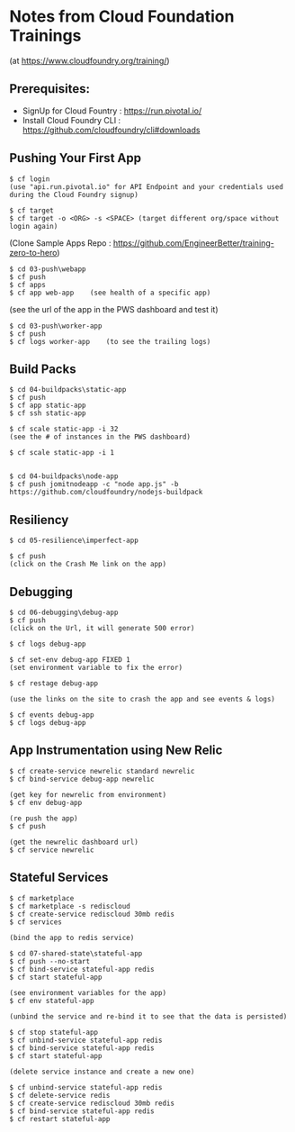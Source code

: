 # Notes from Cloud Foundation Trainings
(at https://www.cloudfoundry.org/training/)


Prerequisites:
--------------------------------------
- SignUp for Cloud Fountry : https://run.pivotal.io/
- Install Cloud Foundry CLI : https://github.com/cloudfoundry/cli#downloads


Pushing Your First App
--------------------------------------
	$ cf login
	(use "api.run.pivotal.io" for API Endpoint and your credentials used during the Cloud Foundry signup)

	$ cf target
	$ cf target -o <ORG> -s <SPACE>	(target different org/space without login again)

(Clone Sample Apps Repo : https://github.com/EngineerBetter/training-zero-to-hero)

	$ cd 03-push\webapp
	$ cf push
	$ cf apps
	$ cf app web-app	(see health of a specific app)

(see the url of the app in the PWS dashboard and test it)

	$ cd 03-push\worker-app
	$ cf push
	$ cf logs worker-app	(to see the trailing logs)


Build Packs
--------------------------------------
	$ cd 04-buildpacks\static-app
	$ cf push
	$ cf app static-app
	$ cf ssh static-app

	$ cf scale static-app -i 32
	(see the # of instances in the PWS dashboard)

	$ cf scale static-app -i 1


	$ cd 04-buildpacks\node-app
	$ cf push jomitnodeapp -c "node app.js" -b https://github.com/cloudfoundry/nodejs-buildpack


Resiliency
-----------------------------------------
	$ cd 05-resilience\imperfect-app

	$ cf push
	(click on the Crash Me link on the app)


Debugging
-----------------------------------------
	$ cd 06-debugging\debug-app
	$ cf push
	(click on the Url, it will generate 500 error)

	$ cf logs debug-app

	$ cf set-env debug-app FIXED 1
	(set environment variable to fix the error)

	$ cf restage debug-app

	(use the links on the site to crash the app and see events & logs)

	$ cf events debug-app
	$ cf logs debug-app


App Instrumentation using New Relic
-----------------------------------------------------
	$ cf create-service newrelic standard newrelic
	$ cf bind-service debug-app newrelic

	(get key for newrelic from environment)
	$ cf env debug-app   

	(re push the app)
	$ cf push 

	(get the newrelic dashboard url)
	$ cf service newrelic


Stateful Services
-----------------------------------------------------
	$ cf marketplace
	$ cf marketplace -s rediscloud  
	$ cf create-service rediscloud 30mb redis
	$ cf services

	(bind the app to redis service)

	$ cd 07-shared-state\stateful-app
	$ cf push --no-start
	$ cf bind-service stateful-app redis
	$ cf start stateful-app

	(see environment variables for the app)
	$ cf env stateful-app

	(unbind the service and re-bind it to see that the data is persisted)

	$ cf stop stateful-app
	$ cf unbind-service stateful-app redis
	$ cf bind-service stateful-app redis
	$ cf start stateful-app

	(delete service instance and create a new one)

	$ cf unbind-service stateful-app redis
	$ cf delete-service redis
	$ cf create-service rediscloud 30mb redis
	$ cf bind-service stateful-app redis
	$ cf restart stateful-app








